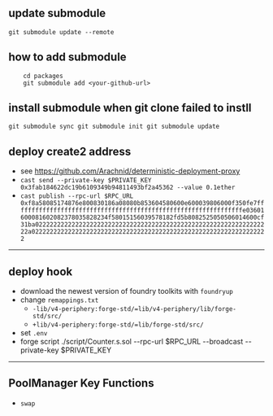 ## update submodule

`git submodule update --remote`

## how to add submodule

```
    cd packages
    git submodule add <your-github-url>
```

## install submodule when git clone failed to instll

`git submodule sync
git submodule init
git submodule update`

## deploy create2 address
- see https://github.com/Arachnid/deterministic-deployment-proxy
- `cast send --private-key $PRIVATE_KEY 0x3fab184622dc19b6109349b94811493bf2a45362 --value 0.1ether`
- `cast publish --rpc-url $RPC_URL 0xf8a58085174876e800830186a08080b853604580600e600039806000f350fe7fffffffffffffffffffffffffffffffffffffffffffffffffffffffffffffffe03601600081602082378035828234f58015156039578182fd5b8082525050506014600cf31ba02222222222222222222222222222222222222222222222222222222222222222a02222222222222222222222222222222222222222222222222222222222222222`

---

## deploy hook
- download the newest version of foundry toolkits with `foundryup`
- change `remappings.txt` 
  - `-lib/v4-periphery:forge-std/=lib/v4-periphery/lib/forge-std/src/`
  - `+lib/v4-periphery:forge-std/=lib/forge-std/src/`
- set `.env`
- forge script ./script/Counter.s.sol --rpc-url $RPC_URL --broadcast --private-key $PRIVATE_KEY

---

## PoolManager Key Functions
- `swap`